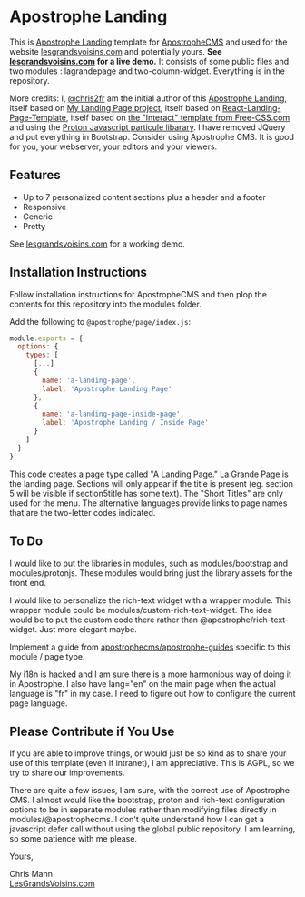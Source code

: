 # Apostrophe Landing

This is [Apostrophe Landing](https://github.com/lesgrandsvoisins/a-landing-page) template for [ApostropheCMS](https://www.apostrophecms.com) and used for the website [lesgrandsvoisins.com](https://www.lesgrandsvoisins.com) and potentially yours. **See [lesgrandsvoisins.com](https://www.lesgrandsvoisins.com) for a live demo.** It consists of some public files and two modules : lagrandepage and two-column-widget. Everything is in the repository.

More credits: I, [@chris2fr](https://github.com/chris2fr/) am the initial author of this [Apostrophe Landing](https://github.com/chris2fr/), itself based on [My Landing Page project](https://github.com/wonderfullandingpage/mylandingpage), itself based on [React-Landing-Page-Template](https://github.com/issaafalkattan/React-Landing-Page-Template), itself based on [the "Interact" template from Free-CSS.com](https://www.free-css.com/assets/files/free-css-templates/preview/page234/interact/) and using the [Proton Javascript particule libarary](https://github.com/drawcall/Proton). I have removed JQuery and put everything in Bootstrap. Consider using Apostrophe CMS. It is good for you, your webserver, your editors and your viewers. 

## Features

* Up to 7 personalized content sections plus a header and a footer
* Responsive
* Generic
* Pretty

See [lesgrandsvoisins.com](https://www.lesgrandsvoisins.com) for a working demo.

## Installation Instructions

Follow installation instructions for ApostropheCMS and then plop the contents for this repository into the modules folder.

Add the following to `@apostrophe/page/index.js`:

```js
module.exports = {
  options: {
    types: [
      [...]
      {
        name: 'a-landing-page',
        label: 'Apostrophe Landing Page'
      },
      {
        name: 'a-landing-page-inside-page',
        label: 'Apostrophe Landing / Inside Page'
      }
    ]
  }
}
```


This code creates a page type called "A Landing Page." La Grande Page is the landing page. Sections will only appear if the title is present (eg. section 5 will be visible if section5title has some text). The "Short Titles" are only used for the menu. The alternative languages provide links to page names that are the two-letter codes indicated.



## To Do

I would like to put the libraries in modules, such as modules/bootstrap and modules/protonjs. These modules would bring just the library assets for the front end.

I would like to personalize the rich-text widget with a wrapper module. This wrapper module could be modules/custom-rich-text-widget. The idea would be to put the custom code there rather than @apostrophe/rich-text-widget. Just more elegant maybe.

Implement a guide from [apostrophecms/apostrophe-guides](https://github.com/apostrophecms/apostrophe-guides) specific to this module / page type. 

My i18n is hacked and I am sure there is a more harmonious way of doing it in Apostrophe. I also have lang="en" on the main page when the actual language is "fr" in my case. I need to figure out how to configure the current page language.

## Please Contribute if You Use

If you are able to improve things, or would just be so kind as to share your use of this template (even if intranet), I am appreciative. This is AGPL, so we try to share our improvements. 

There are quite a few issues, I am sure, with the correct use of Apostrophe CMS. I almost would like the bootstrap, proton and rich-text configuration options to be in separate modules rather than modifying files directly in modules/@apostrophecms. I don't quite understand how I can get a javascript defer call without using the global public repository. I am learning, so some patience with me please.


Yours,

Chris Mann  
[LesGrandsVoisins.com](https://www.lesgrandsvoisins.com)
